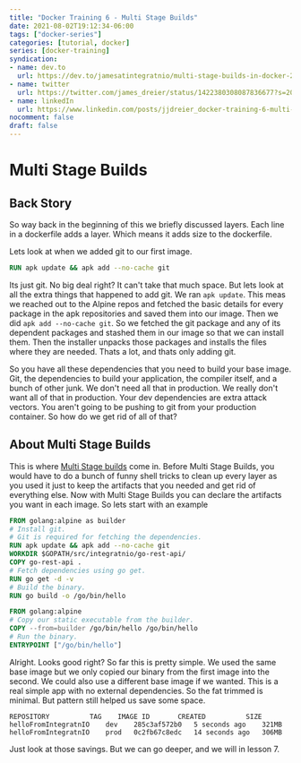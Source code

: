 ```yaml
---
title: "Docker Training 6 - Multi Stage Builds"
date: 2021-08-02T19:12:34-06:00
tags: ["docker-series"]
categories: [tutorial, docker]
series: [docker-training]
syndication:
- name: dev.to
  url: https://dev.to/jamesatintegratnio/multi-stage-builds-in-docker-2265
- name: twitter
  url: https://twitter.com/james_dreier/status/1422380308087836677?s=20
- name: linkedIn
  url: https://www.linkedin.com/posts/jjdreier_docker-training-6-multi-stage-builds-activity-6828146050105180160-isMi
nocomment: false
draft: false
---
```


# Multi Stage Builds

## Back Story
So way back in the beginning of this we briefly discussed layers. Each line in a dockerfile adds a layer. Which means it adds size to the dockerfile.

Lets look at when we added git to our first image.

```dockerfile
RUN apk update && apk add --no-cache git
```

Its just git. No big deal right? It can't take that much space. But lets look at all the extra things that happened to add git. We ran `apk update`. This meas we reached out to the Alpine repos and fetched the basic details for every package in the apk repositories and saved them into our image. Then we did `apk add --no-cache git`. So we fetched the git package and any of its dependent packages and stashed them in our image so that we can install them. Then the installer unpacks those packages and installs the files where they are needed. Thats a lot, and thats only adding git.

So you have all these dependencies that you need to build your base image. Git, the dependencies to build your application, the compiler itself, and a bunch of other junk. We don't need all that in production. We really don't want all of that in production. Your dev dependencies are extra attack vectors. You aren't going to be pushing to git from your production container. So how do we get rid of all of that?

## About Multi Stage Builds

This is where [Multi Stage builds](https://docs.docker.com/develop/develop-images/multistage-build/) come in. Before Multi Stage Builds, you would have to do a bunch of funny shell tricks to clean up every layer as you used it just to keep the artifacts that you needed and get rid of everything else. Now with Multi Stage Builds you can declare the artifacts you want in each image. So lets start with an example

```dockerfile
FROM golang:alpine as builder
# Install git.
# Git is required for fetching the dependencies.
RUN apk update && apk add --no-cache git
WORKDIR $GOPATH/src/integratnio/go-rest-api/
COPY go-rest-api .
# Fetch dependencies using go get.
RUN go get -d -v
# Build the binary.
RUN go build -o /go/bin/hello

FROM golang:alpine
# Copy our static executable from the builder.
COPY --from=builder /go/bin/hello /go/bin/hello
# Run the binary.
ENTRYPOINT ["/go/bin/hello"]
```

Alright. Looks good right? So far this is pretty simple. We used the same base image but we only copied our binary from the first image into the second. We could also use a different base image if we wanted. This is a real simple app with no external dependencies. So the fat trimmed is minimal. But pattern still helped us save some space.

```
REPOSITORY          TAG    IMAGE ID       CREATED          SIZE
helloFromIntegratnIO    dev    285c3af572b0   5 seconds ago    321MB
helloFromIntegratnIO    prod   0c2fb67c8edc   14 seconds ago   306MB
```

Just look at those savings. But we can go deeper, and we will in lesson 7. 

